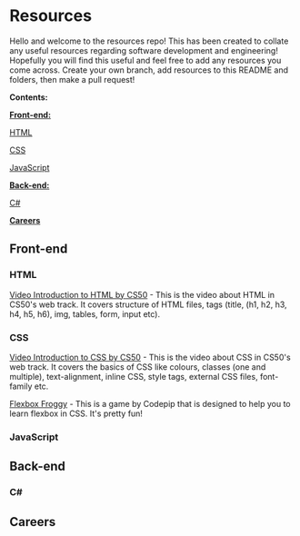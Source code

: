 # Resources
Hello and welcome to the resources repo! This has been created to collate any useful resources regarding software development and engineering! Hopefully you will find this useful and feel free to add any resources you come across. Create your own branch, add resources to this README and folders, then make a pull request!

**Contents:**

[**Front-end:**](https://github.com/cBridges851/Software-Development-Resources/tree/master#front-end)

[HTML](https://github.com/cBridges851/Software-Development-Resources/tree/master#html)

[CSS](https://github.com/cBridges851/Software-Development-Resources/tree/master#css)

[JavaScript](https://github.com/cBridges851/Software-Development-Resources/tree/master#css)

	
[**Back-end:**](https://github.com/cBridges851/Software-Development-Resources/tree/master#back-end)

[C#](https://github.com/cBridges851/Software-Development-Resources/tree/master#c)

	
[**Careers**](https://github.com/cBridges851/Software-Development-Resources/tree/master#careers)

## Front-end
### HTML
[Video Introduction to HTML by CS50](https://youtu.be/78wdlyzrKOA) - This is the video about HTML in CS50's web track. It covers structure of HTML files, tags (title, (h1, h2, h3, h4, h5, h6), img, tables, form, input etc).

### CSS
[Video Introduction to CSS by CS50](https://youtu.be/g7nZFp2zSJ4) - This is the video about CSS in CS50's web track. It covers the basics of CSS like colours, classes (one and multiple), text-alignment, inline CSS, style tags, external CSS files, font-family etc.

[Flexbox Froggy](https://flexboxfroggy.com/) - This is a game by Codepip that is designed to help you to learn flexbox in CSS. It's pretty fun!

### JavaScript

## Back-end
### C#

## Careers
